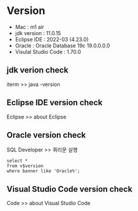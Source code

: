 # Version

- Mac : m1 air
- jdk version : 11.0.15
- Eclipse IDE : 2022-03 (4.23.0)
- Oracle : Oracle Database 19c 19.0.0.0.0
- Visulal Studio Code : 1.70.0

## jdk verion check

iterm >> java -version

## Eclipse IDE version check

Eclipse >> about Eclipse

## Oracle version check

SQL Developer >> 쿼리문 실행

    select *
    from v$version
    where banner like 'Oracle%';

## Visual Studio Code version check

Code >> about Visual Studio Code
